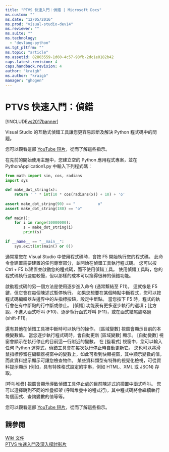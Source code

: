 ```yaml
---
title: "PTVS 快速入門：偵錯 | Microsoft Docs"
ms.custom: ""
ms.date: "12/05/2016"
ms.prod: "visual-studio-dev14"
ms.reviewer: ""
ms.suite: ""
ms.technology: 
  - "devlang-python"
ms.tgt_pltfrm: ""
ms.topic: "article"
ms.assetid: 82803559-1d60-4c57-98fb-2dc1e0182b42
caps.latest.revision: 4
caps.handback.revision: 4
author: "kraigb"
ms.author: "kraigb"
manager: "ghogen"
---
```

# PTVS 快速入門：偵錯
[!INCLUDE[vs2017banner](../code-quality/includes/vs2017banner.md)]

Visual Studio 的互動式偵錯工具讓您更容易診斷及解決 Python 程式碼中的問題。  
  
 您可以觀看這部 [YouTube 短片](https://www.youtube.com/watch?v=bO7wpzgy74A&list=PLReL099Y5nRdLgGAdrb_YeTdEnd23s6Ff&index=4)，從而了解這些指示。  
  
 在先前的開始使用主題中，您建立空的 Python 應用程式專案，並在 PythonApplication1.py 中輸入下列程式碼：  
  
```python  
from math import sin, cos, radians  
import sys  
  
def make_dot_string(x):  
    return ' ' * int(10 * cos(radians(x)) + 10) + 'o'  
  
assert make_dot_string(90) == "          o"  
assert make_dot_string(180) == "o"  
  
def main():  
    for i in range(10000000):  
        s = make_dot_string(i)  
        print(s)  
  
if __name__ == "__main__":  
    sys.exit(int(main() or 0))  
```  
  
 通常當您在 Visual Studio 中使用程式碼時，會按 F5 開始執行您的程式碼。  此命令會建置需要建置的任何專案部分，並開始在偵錯工具執行程式碼。  您可以按 Ctrl \+ F5 以建置並啟動您的程式碼，而不使用偵錯工具。  使用偵錯工具時，您的程式碼執行速度較慢，但以那樣的成本可以換得很棒的偵錯功能。  
  
 啟動程式碼的另一個方法是使用逐步進入命令 \(通常繫結至 F11\)。  這就像是 F5 鍵，但它會在每個陳述式暫停執行。  如果您想要在某個時點中斷程式，您可以按程式碼編輯器左邊界中的左指標按鈕，設定中斷點。  當您按下 F5 時，程式的執行會在有中斷點的行中斷或停止。  \[偵錯\] 功能表有更多逐步執行的選項；比方說，不進入函式呼叫 \(F10\)、逐步執行函式呼叫 \(F11\)，或在函式結尾處略過 \(shift\-F11\)。  
  
 還有其他在偵錯工具裡中斷時可以執行的操作。  \[區域變數\] 視窗會顯示目前的本機變數值。  當您逐步執行程式碼時，會自動更新 \[區域變數\] 顯示。  \[自動變數\] 視窗會顯示在執行停止的目前這一行附近的變數。  在 \[監看式\] 視窗中，您可以輸入任何 Python 運算式，偵錯工具會在每次執行停止時自動更新它。  您也可以將滑鼠指標停留在編輯器視窗中的變數上，如此可看到快顯視窗，其中顯示變數的值，而此資料提示顯示可讓您檢查物件。  某些資料類型有特殊的視覺化檢視，可從資料提示顯示 \(例如，具有特殊格式設定的字串，例如 HTML、XML 或 JSON\) 存取。  
  
 \[呼叫堆疊\] 視窗會顯示導致偵錯工具停止處的目前陳述式的擱置中函式呼叫。  您可以選擇跳到不同的堆疊框架 \(呼叫堆疊中的程式行\)，其中程式碼將會繼續執行每個函式、查詢變數的值等等。  
  
 您可以觀看這部 [YouTube 短片](https://www.youtube.com/watch?v=bO7wpzgy74A&list=PLReL099Y5nRdLgGAdrb_YeTdEnd23s6Ff&index=4)，從而了解這些指示。  
  
## 請參閱  
 [Wiki 文件](https://github.com/Microsoft/PTVS/wiki/Debugging)   
 [PTVS 快速入門及深入探討影片](https://www.youtube.com/playlist?list=PLReL099Y5nRdLgGAdrb_YeTdEnd23s6Ff)